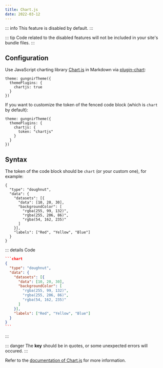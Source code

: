 ```yaml
---
title: Chart.js
date: 2022-03-12
---
```


::: info
This feature is disabled by default.
:::

::: tip
Code related to the disabled features will not be included in your site's bundle files.
:::


## Configuration

Use JavaScript charting library [Chart.js](https://www.chartjs.org) in Markdown via [plugin-chart](/docs/plugins/chart/):

```js{3}
theme: gungnirTheme({
  themePlugins: {
    chartjs: true
  }
})
```

If you want to customize the token of the fenced code block (which is `chart` by default):

```js{4}
theme: gungnirTheme({
  themePlugins: {
    chartjs: {
      token: "chartjs"
    }
  }
})
```


## Syntax

The token of the code block should be `chart` (or your custom one), for example:

```chart
{
  "type": "doughnut",
  "data": {
    "datasets": [{
      "data": [10, 20, 30],
      "backgroundColor": [
        "rgba(255, 99, 132)",
        "rgba(255, 206, 86)",
        "rgba(54, 162, 235)"
      ]
    }],
    "labels": ["Red", "Yellow", "Blue"]
  }
}
```

::: details Code
~~~json
```chart
{
  "type": "doughnut",
  "data": {
    "datasets": [{
      "data": [10, 20, 30],
      "backgroundColor": [
        "rgba(255, 99, 132)",
        "rgba(255, 206, 86)",
        "rgba(54, 162, 235)"
      ]
    }],
    "labels": ["Red", "Yellow", "Blue"]
  }
}
```
~~~
:::

::: danger
The **key** should be in quotes, or some unexpected errors will occured.
:::

Refer to the [documentation of Chart.js](https://www.chartjs.org/docs/latest/) for more information.

